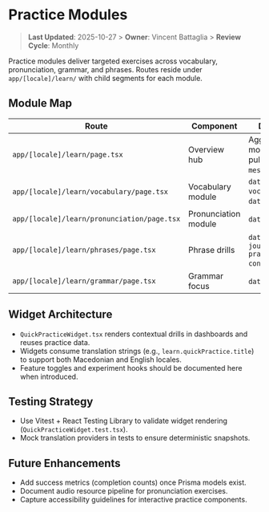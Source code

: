 # Practice Modules

> **Last Updated**: 2025-10-27  > **Owner**: Vincent Battaglia  > **Review Cycle**: Monthly

Practice modules deliver targeted exercises across vocabulary, pronunciation, grammar, and phrases. Routes reside under `app/[locale]/learn/` with child segments for each module.

## Module Map

| Route | Component | Data Source |
| --- | --- | --- |
| `app/[locale]/learn/page.tsx` | Overview hub | Aggregates modules and pulls copy from `messages/*`. |
| `app/[locale]/learn/vocabulary/page.tsx` | Vocabulary module | `data/practice-vocabulary.json`, `data/practice.ts`. |
| `app/[locale]/learn/pronunciation/page.tsx` | Pronunciation module | `data/practice.ts`. |
| `app/[locale]/learn/phrases/page.tsx` | Phrase drills | `data/practice.ts`, `journey-practice-content.ts`. |
| `app/[locale]/learn/grammar/page.tsx` | Grammar focus | `data/practice.ts`. |

## Widget Architecture

- `QuickPracticeWidget.tsx` renders contextual drills in dashboards and reuses practice data.
- Widgets consume translation strings (e.g., `learn.quickPractice.title`) to support both Macedonian and English locales.
- Feature toggles and experiment hooks should be documented here when introduced.

## Testing Strategy

- Use Vitest + React Testing Library to validate widget rendering (`QuickPracticeWidget.test.tsx`).
- Mock translation providers in tests to ensure deterministic snapshots.

## Future Enhancements

- Add success metrics (completion counts) once Prisma models exist.
- Document audio resource pipeline for pronunciation exercises.
- Capture accessibility guidelines for interactive practice components.
